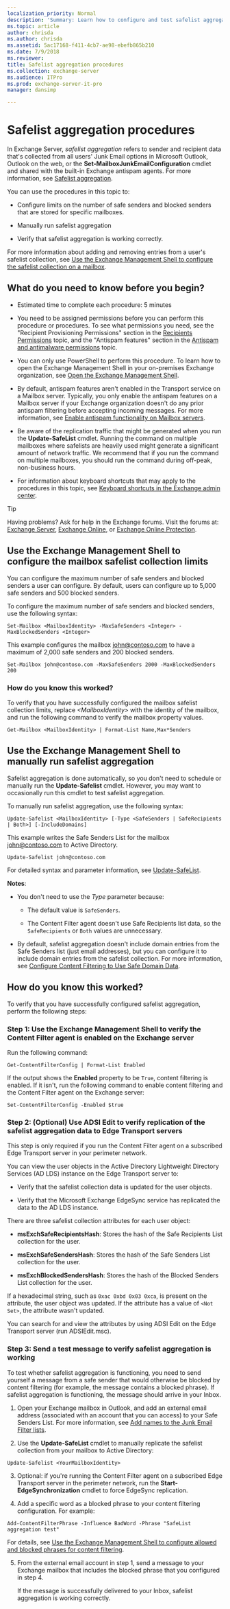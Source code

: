 ```yaml
---
localization_priority: Normal
description: 'Summary: Learn how to configure and test safelist aggregation in Exchange Server 2016 and Exchange Server 2019.'
ms.topic: article
author: chrisda
ms.author: chrisda
ms.assetid: 5ac17168-f411-4cb7-ae98-ebefb865b210
ms.date: 7/9/2018
ms.reviewer: 
title: Safelist aggregation procedures
ms.collection: exchange-server
ms.audience: ITPro
ms.prod: exchange-server-it-pro
manager: dansimp

---
```


# Safelist aggregation procedures

In Exchange Server, *safelist aggregation* refers to sender and recipient data that's collected from all users' Junk Email options in Microsoft Outlook, Outlook on the web, or the **Set-MailboxJunkEmailConfiguration** cmdlet and shared with the built-in Exchange antispam agents. For more information, see [Safelist aggregation](safelist-aggregation.md).

You can use the procedures in this topic to:

- Configure limits on the number of safe senders and blocked senders that are stored for specific mailboxes.

- Manually run safelist aggregation

- Verify that safelist aggregation is working correctly.

For more information about adding and removing entries from a user's safelist collection, see [Use the Exchange Management Shell to configure the safelist collection on a mailbox](configure-antispam-settings.md#use-the-exchange-management-shell-to-configure-the-safelist-collection-on-a-mailbox).

## What do you need to know before you begin?

- Estimated time to complete each procedure: 5 minutes

- You need to be assigned permissions before you can perform this procedure or procedures. To see what permissions you need, see the "Recipient Provisioning Permissions" section in the [Recipients Permissions](../../permissions/feature-permissions/recipient-permissions.md) topic, and the "Antispam features" section in the [Antispam and antimalware permissions](../../permissions/feature-permissions/antispam-and-antimalware-permissions.md) topic.

- You can only use PowerShell to perform this procedure. To learn how to open the Exchange Management Shell in your on-premises Exchange organization, see [Open the Exchange Management Shell](https://docs.microsoft.com/powershell/exchange/exchange-server/open-the-exchange-management-shell).

- By default, antispam features aren't enabled in the Transport service on a Mailbox server. Typically, you only enable the antispam features on a Mailbox server if your Exchange organization doesn't do any prior antispam filtering before accepting incoming messages. For more information, see [Enable antispam functionality on Mailbox servers](antispam-on-mailbox-servers.md).

- Be aware of the replication traffic that might be generated when you run the **Update-SafeList** cmdlet. Running the command on multiple mailboxes where safelists are heavily used might generate a significant amount of network traffic. We recommend that if you run the command on multiple mailboxes, you should run the command during off-peak, non-business hours.

- For information about keyboard shortcuts that may apply to the procedures in this topic, see [Keyboard shortcuts in the Exchange admin center](../../about-documentation/exchange-admin-center-keyboard-shortcuts.md).

> [!TIP]
> Having problems? Ask for help in the Exchange forums. Visit the forums at: [Exchange Server](https://go.microsoft.com/fwlink/p/?linkId=60612), [Exchange Online](https://go.microsoft.com/fwlink/p/?linkId=267542), or [Exchange Online Protection](https://go.microsoft.com/fwlink/p/?linkId=285351).

## Use the Exchange Management Shell to configure the mailbox safelist collection limits

You can configure the maximum number of safe senders and blocked senders a user can configure. By default, users can configure up to 5,000 safe senders and 500 blocked senders.

To configure the maximum number of safe senders and blocked senders, use the following syntax:

```
Set-Mailbox <MailboxIdentity> -MaxSafeSenders <Integer> -MaxBlockedSenders <Integer>
```

This example configures the mailbox john@contoso.com to have a maximum of 2,000 safe senders and 200 blocked senders.

```
Set-Mailbox john@contoso.com -MaxSafeSenders 2000 -MaxBlockedSenders 200
```

### How do you know this worked?

To verify that you have successfully configured the mailbox safelist collection limits, replace _\<MailboxIdentity\>_ with the identity of the mailbox, and run the following command to verify the mailbox property values.

```
Get-Mailbox <MailboxIdentity> | Format-List Name,Max*Senders
```

## Use the Exchange Management Shell to manually run safelist aggregation

Safelist aggregation is done automatically, so you don't need to schedule or manually run the **Update-Safelist** cmdlet. However, you may want to occasionally run this cmdlet to test safelist aggregation.

To manually run safelist aggregation, use the following syntax:

```
Update-Safelist <MailboxIdentity> [-Type <SafeSenders | SafeRecipients | Both>] [-IncludeDomains]
```

This example writes the Safe Senders List for the mailbox john@contoso.com to Active Directory.

```
Update-Safelist john@contoso.com
```

For detailed syntax and parameter information, see [Update-SafeList](http://technet.microsoft.com/library/e862c54c-4de0-4ef6-832e-ebb0cf8b2794.aspx).

 **Notes**:

- You don't need to use the _Type_ parameter because:

  - The default value is `SafeSenders`.

  - The Content Filter agent doesn't use Safe Recipients list data, so the `SafeRecipients` or `Both` values are unnecessary.

- By default, safelist aggregation doesn't include domain entries from the Safe Senders list (just email addresses), but you can configure it to include domain entries from the safelist collection. For more information, see [Configure Content Filtering to Use Safe Domain Data](http://technet.microsoft.com/library/1ee2b663-b4f3-4fef-8954-986f2d820924.aspx).

## How do you know this worked?

To verify that you have successfully configured safelist aggregation, perform the following steps:

### Step 1: Use the Exchange Management Shell to verify the Content Filter agent is enabled on the Exchange server

Run the following command:

```
Get-ContentFilterConfig | Format-List Enabled
```

If the output shows the **Enabled** property to be `True`, content filtering is enabled. If it isn't, run the following command to enable content filtering and the Content Filter agent on the Exchange server:

```
Set-ContentFilterConfig -Enabled $true
```

### Step 2: (Optional) Use ADSI Edit to verify replication of the safelist aggregation data to Edge Transport servers

This step is only required if you run the Content Filter agent on a subscribed Edge Transport server in your perimeter network.

You can view the user objects in the Active Directory Lightweight Directory Services (AD LDS) instance on the Edge Transport server to:

- Verify that the safelist collection data is updated for the user objects.

- Verify that the Microsoft Exchange EdgeSync service has replicated the data to the AD LDS instance.

There are three safelist collection attributes for each user object:

- **msExchSafeRecipientsHash**: Stores the hash of the Safe Recipients List collection for the user.

- **msExchSafeSendersHash**: Stores the hash of the Safe Senders List collection for the user.

- **msExchBlockedSendersHash**: Stores the hash of the Blocked Senders List collection for the user.

If a hexadecimal string, such as `0xac 0xbd 0x03 0xca`, is present on the attribute, the user object was updated. If the attribute has a value of `<Not Set>`, the attribute wasn't updated.

You can search for and view the attributes by using ADSI Edit on the Edge Transport server (run ADSIEdit.msc).

### Step 3: Send a test message to verify safelist aggregation is working

To test whether safelist aggregation is functioning, you need to send yourself a message from a safe sender that would otherwise be blocked by content filtering (for example, the message contains a blocked phrase). If safelist aggregation is functioning, the message should arrive in your Inbox.

1. Open your Exchange mailbox in Outlook, and add an external email address (associated with an account that you can access) to your Safe Senders List. For more information, see [Add names to the Junk Email Filter lists](https://go.microsoft.com/fwlink/p/?LinkId=787613).

2. Use the **Update-SafeList** cmdlet to manually replicate the safelist collection from your mailbox to Active Directory:

  ```
  Update-Safelist <YourMailboxIdentity>
  ```

3. Optional: if you're running the Content Filter agent on a subscribed Edge Transport server in the perimeter network, run the **Start-EdgeSynchronization** cmdlet to force EdgeSync replication.

4. Add a specific word as a blocked phrase to your content filtering configuration. For example:

  ```
  Add-ContentFilterPhrase -Influence BadWord -Phrase "SafeList aggregation test"
  ```

   For details, see [Use the Exchange Management Shell to configure allowed and blocked phrases for content filtering](content-filtering-procedures.md#ShellCustomWords).

5. From the external email account in step 1, send a message to your Exchange mailbox that includes the blocked phrase that you configured in step 4.

    If the message is successfully delivered to your Inbox, safelist aggregation is working correctly.



